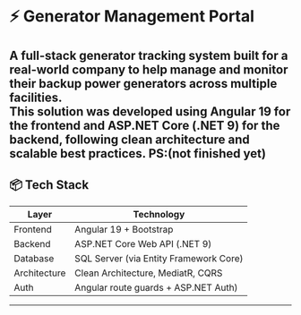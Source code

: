 # ⚡ Generator Management Portal

A full-stack generator tracking system built for a real-world company to help manage and monitor their backup power generators across multiple facilities.  
This solution was developed using **Angular 19** for the frontend and **ASP.NET Core (.NET 9)** for the backend, following clean architecture and scalable best practices.
PS:(not finished yet)
---

## 📦 Tech Stack

| Layer      | Technology         |
|------------|--------------------|
| Frontend   | Angular 19 + Bootstrap |
| Backend    | ASP.NET Core Web API (.NET 9) |
| Database   | SQL Server (via Entity Framework Core) |
| Architecture | Clean Architecture, MediatR, CQRS |
| Auth       | Angular route guards + ASP.NET Auth) |

---


